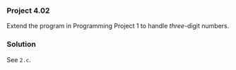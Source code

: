 ### Project 4.02
Extend the program in Programming Project 1 to handle *three*-digit numbers.

### Solution
See `2.c`.
